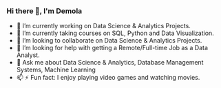 ### Hi there 👋,  I'm Demola


- 🔭 I’m currently working on Data Science & Analytics Projects.
- 🌱 I’m currently taking courses on SQL, Python and Data Visualization.
- 👯 I’m looking to collaborate on Data Science & Analytics Projects.
- 🤔 I’m looking for help with getting a Remote/Full-time Job as a Data Analyst.
- 💬 Ask me about Data Science & Analytics, Database Management Systems, Machine Learning
- 📫 ⚡ Fun fact: I enjoy playing video games and watching movies.
